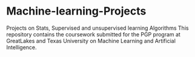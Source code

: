 # Machine-learning-Projects
Projects on Stats, Supervised and unsupervised learning Algorithms
This repository contains the coursework submitted for the PGP program at GreatLakes and Texas University on Machine Learning and Artificial Intelligence.
